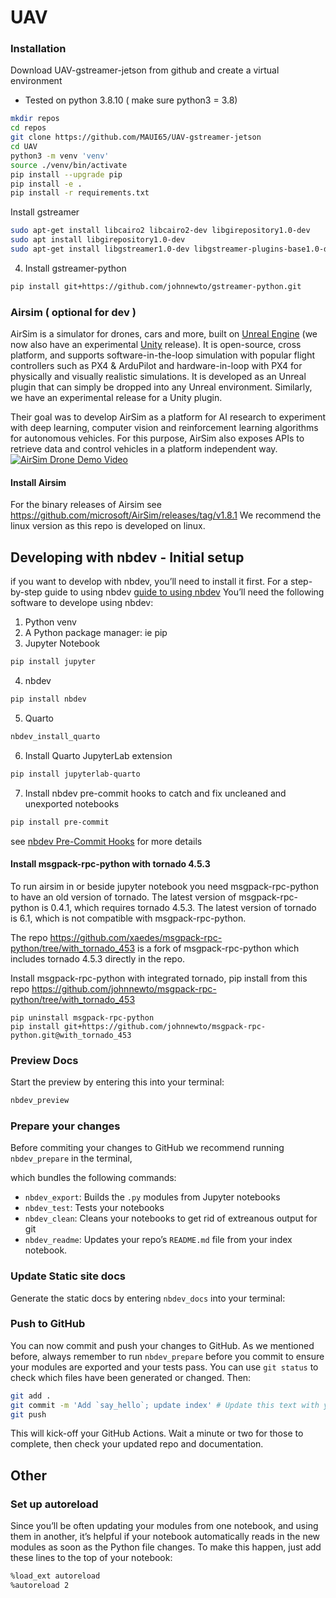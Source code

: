 # UAV


### Installation
Download UAV-gstreamer-jetson from github and create a virtual environment
- Tested on python 3.8.10  ( make sure python3 = 3.8)

``` sh
mkdir repos
cd repos
git clone https://github.com/MAUI65/UAV-gstreamer-jetson
cd UAV
python3 -m venv 'venv'
source ./venv/bin/activate
pip install --upgrade pip
pip install -e .
pip install -r requirements.txt
```
Install gstreamer

``` sh
sudo apt-get install libcairo2 libcairo2-dev libgirepository1.0-dev
sudo apt install libgirepository1.0-dev
sudo apt-get install libgstreamer1.0-dev libgstreamer-plugins-base1.0-dev libgstreamer-plugins-bad1.0-dev gstreamer1.0-plugins-base gstreamer1.0-plugins-good gstreamer1.0-plugins-bad gstreamer1.0-plugins-ugly gstreamer1.0-libav gstreamer1.0-tools gstreamer1.0-x gstreamer1.0-alsa gstreamer1.0-gl gstreamer1.0-gtk3 gstreamer1.0-qt5 gstreamer1.0-pulseaudio
```

4.  Install gstreamer-python

``` sh
pip install git+https://github.com/johnnewto/gstreamer-python.git
```

### Airsim ( optional for dev )

AirSim is a simulator for drones, cars and more, built on [Unreal
Engine](https://www.unrealengine.com/) (we now also have an experimental
[Unity](https://unity3d.com/) release). It is open-source, cross
platform, and supports software-in-the-loop simulation with popular
flight controllers such as PX4 & ArduPilot and hardware-in-loop with PX4
for physically and visually realistic simulations. It is developed as an
Unreal plugin that can simply be dropped into any Unreal environment.
Similarly, we have an experimental release for a Unity plugin.

Their goal was to develop AirSim as a platform for AI research to
experiment with deep learning, computer vision and reinforcement
learning algorithms for autonomous vehicles. For this purpose, AirSim
also exposes APIs to retrieve data and control vehicles in a platform
independent way. [![AirSim Drone Demo
Video](images/demo_video.png)](https://youtu.be/-WfTr1-OBGQ)

#### Install Airsim

For the binary releases of Airsim see
<https://github.com/microsoft/AirSim/releases/tag/v1.8.1> We recommend
the linux version as this repo is developed on linux.

## Developing with nbdev - Initial setup

if you want to develop with nbdev, you’ll need to install it first. For
a step-by-step guide to using nbdev [guide to using
nbdev](https://nbdev.fast.ai/tutorials/tutorial.html) You’ll need the
following software to develope using nbdev:

1.  Python venv
2.  A Python package manager: ie pip
3.  Jupyter Notebook

``` sh
pip install jupyter
```

4.  nbdev

``` sh
pip install nbdev
```

5.  Quarto

``` sh
nbdev_install_quarto
```

6.  Install Quarto JupyterLab extension

``` sh
pip install jupyterlab-quarto
```

7.  Install nbdev pre-commit hooks to catch and fix uncleaned and
    unexported notebooks

``` sh
pip install pre-commit
```

see [nbdev Pre-Commit
Hooks](https://nbdev.fast.ai/tutorials/pre_commit.html) for more details

#### Install msgpack-rpc-python with tornado 4.5.3

To run airsim in or beside jupyter notebook you need msgpack-rpc-python
to have an old version of tornado. The latest version of
msgpack-rpc-python is 0.4.1, which requires tornado 4.5.3. The latest
version of tornado is 6.1, which is not compatible with
msgpack-rpc-python.

The repo
<https://github.com/xaedes/msgpack-rpc-python/tree/with_tornado_453> is
a fork of msgpack-rpc-python which includes tornado 4.5.3 directly in
the repo.

Install msgpack-rpc-python with integrated tornado, pip install from
this repo
<https://github.com/johnnewto/msgpack-rpc-python/tree/with_tornado_453>

    pip uninstall msgpack-rpc-python
    pip install git+https://github.com/johnnewto/msgpack-rpc-python.git@with_tornado_453

### Preview Docs

Start the preview by entering this into your terminal:

``` sh
nbdev_preview
```

### Prepare your changes

Before commiting your changes to GitHub we recommend running
`nbdev_prepare` in the terminal,

which bundles the following commands:

- `nbdev_export`: Builds the `.py` modules from Jupyter notebooks
- `nbdev_test`: Tests your notebooks
- `nbdev_clean`: Cleans your notebooks to get rid of extreanous output
  for git
- `nbdev_readme`: Updates your repo’s `README.md` file from your index
  notebook.

### Update Static site docs

Generate the static docs by entering `nbdev_docs` into your terminal:

### Push to GitHub

You can now commit and push your changes to GitHub. As we mentioned
before, always remember to run `nbdev_prepare` before you commit to
ensure your modules are exported and your tests pass. You can use
`git status` to check which files have been generated or changed. Then:

``` sh
git add .
git commit -m 'Add `say_hello`; update index' # Update this text with your own message
git push
```

This will kick-off your GitHub Actions. Wait a minute or two for those
to complete, then check your updated repo and documentation.

## Other

### Set up autoreload

Since you’ll be often updating your modules from one notebook, and using
them in another, it’s helpful if your notebook automatically reads in
the new modules as soon as the Python file changes. To make this happen,
just add these lines to the top of your notebook:

``` sh
%load_ext autoreload
%autoreload 2
```
